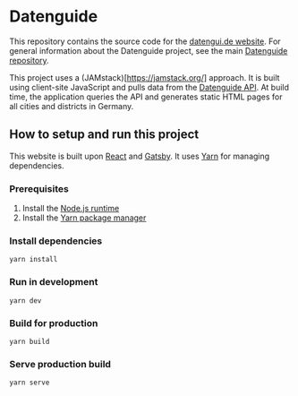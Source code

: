 # Datenguide

This repository contains the source code for the [datengui.de website](http://datengui.de). For general information about the Datenguide project, see the main [Datenguide repository](http://github.com/datenguide/datenguide).

This project uses a (JAMstack)[https://jamstack.org/] approach. It is built using client-site JavaScript and pulls data from the [Datenguide API](https://api.datengui.de/). At build time, the application queries the API and generates static HTML pages for all cities and districts in Germany.

## How to setup and run this project

This website is built upon [React](https://reactjs.org/) and [Gatsby](https://www.gatsbyjs.org/). It uses [Yarn](https://github.com/yarnpkg/yarn) for managing dependencies.

### Prerequisites

1. Install the [Node.js runtime](https://nodejs.org/en/)
2. Install the [Yarn package manager](https://yarnpkg.com/lang/en/docs/install/#mac-stable)

### Install dependencies

`yarn install`

### Run in development

`yarn dev`

### Build for production

`yarn build`

### Serve production build

`yarn serve`

